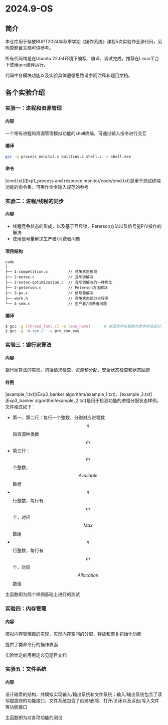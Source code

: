 # 2024.9-OS

## 简介

本仓库用于存放BUPT2024年秋季学期《操作系统》课程5次实验作业源代码，另附原题目文档可供参考。

所有代码均是在Ubuntu 22.04环境下编写、编译、调试完成，推荐在Linux平台下使用gcc编译运行。

代码中各模块功能以及实验具体遵循思路请参阅注释和题目文档。

## 各个实验介绍

### 实验一：进程和资源管理

#### 内容

一个带有进程和资源管理模拟功能的shell终端，可通过输入指令进行交互

#### 编译

```bash
gcc -g process_monitor.c builtins.c shell.c -o shell.exe
```

#### 命令

[cmd.txt](Exp1_process and resource monitor/code/cmd.txt)是用于测试终端功能的命令集，可用作命令输入规范的参考

### 实验二：进程/线程的同步

#### 内容

- 线程竞争状态的形成，以及基于互斥锁、Peterson方法以及信号量P/V操作的解决
- 使用信号量解决生产者/消费者问题

#### 项目结构

```
code
|
├── 1-competition.c			// 竞争状态形成
├── 2-mutex.c				// 互斥锁解决
├── 2-mutex-optimization.c	// 互斥锁解决的一种优化
├── 2-peterson.c			// Peterson方法解决
├── 3-pv.c					// 信号量解决
├── work.h					// 竞争状态部分主程序
└── 4-sem.c					// 生产者/消费者问题
```

#### 编译

```bash
$ gcc -g [thread_func.c] -o [exe_name]		# 将源文件名替换为竞争状态部分.c文件中的一个
$ gcc -g '4-sem.c' -o prd_csm.exe
```

### 实验三：银行家算法

#### 内容

银行家算法的实现，包括请求检查、资源预分配、安全状态检查和状态回退

#### 样例

[example_1.txt](Exp3_banker algorithm/example_1.txt)、[example_2.txt](Exp3_banker algorithm/example_2.txt)是用于检测功能的进程分配状态样例，文件格式如下：

- 第一、第二行：每行一个整数，分别对应进程数$$n$$和资源种类数$$m$$
- 第三行：$$m$$个整数，$$Available$$数组
- $$n$$行整数，每行有$$m$$个，对应$$Max$$数组
- $$n$$行整数，每行有$$m$$个，对应$$Allocation$$数组

主函数即为两个样例基础上进行的测试

### 实验四：内存管理

#### 内容

模拟内存管理器的实现，实现内存空间的分配、释放和恢复初始化功能

提供了类命令行的操作界面

实验给定的用例定义见题目文档

### 实验五：文件系统

#### 内容

设计磁盘的结构，并模拟实现输入/输出系统和文件系统；输入/输出系统包含了读写磁盘块的功能接口，文件系统包含了创建/删除、打开/关闭以及读出/写入文件等功能接口

主函数即为对各项功能的测试